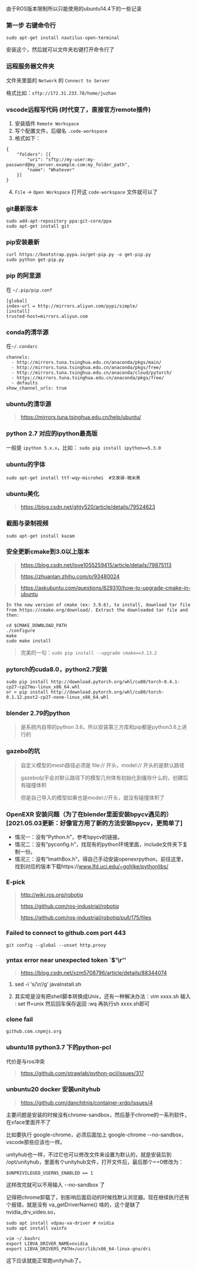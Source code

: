 由于ROS版本限制所以只能使用的ubuntu14.4下的一些记录

### 第一步 右键命令行
```
sudo apt-get install nautilus-open-terminal
```
安装这个，然后就可以文件夹右键打开命令行了

### 远程服务器文件夹
文件夹里面的 `Network` 的 `Connect to Server`

格式比如：`sftp://172.31.233.78/home/juzhan`

### vscode远程写代码 (时代变了，直接官方remote插件)
1. 安装插件 `Remote Workspace`
2. 写个配置文件，后缀名 `.code-workspace`
3. 格式如下：
```
{
    "folders": [{
        "uri": "sftp://my-user:my-password@my_server.example.com:my_folder_path",
        "name": "Whatever"
    }]
}
```
4. `File` -> `Open Workspace` 打开这 `code-workspace` 文件就可以了

### git最新版本
```
sudo add-apt-repository ppa:git-core/ppa
sudo apt-get install git
```

### pip安装最新
```
curl https://bootstrap.pypa.io/get-pip.py -o get-pip.py 
sudo python get-pip.py
```

### pip 的阿里源
在 `~/.pip/pip.conf`
```
[global]
index-url = http://mirrors.aliyun.com/pypi/simple/                          
[install]
trusted-host=mirrors.aliyun.com
```

### conda的清华源
在`~/.condarc`
```
channels:
  - http://mirrors.tuna.tsinghua.edu.cn/anaconda/pkgs/main/
  - http://mirrors.tuna.tsinghua.edu.cn/anaconda/pkgs/free/
  - http://mirrors.tuna.tsinghua.edu.cn/anaconda/cloud/pytorch/
  - https://mirrors.tuna.tsinghua.edu.cn/anaconda/pkgs/free/
  - defaults
show_channel_urls: true
```

### ubuntu的清华源
> https://mirrors.tuna.tsinghua.edu.cn/help/ubuntu/

### python 2.7 对应的ipython最高版
一般是 `ipython 5.x.x`，比如： `sudo pip install ipython==5.3.0`

### ubuntu的字体
`sudo apt-get install ttf-wqy-microhei  #文泉驿-微米黑`

### ubuntu美化
> https://blog.csdn.net/ghty520/article/details/79524623

### 截图与录制视频
`sudo apt-get install kazam`

### 安全更新cmake到3.0以上版本
> https://blog.csdn.net/love1055259415/article/details/79875113
> 
> https://zhuanlan.zhihu.com/p/93480024
>

> https://askubuntu.com/questions/829310/how-to-upgrade-cmake-in-ubuntu

```
In the new version of cmake (ex: 3.9.6), to install, download tar file from https://cmake.org/download/. Extract the downloaded tar file and then:

cd $CMAKE_DOWNLOAD_PATH
./configure
make
sudo make install
```

> 完美的一句：`sudo pip install --upgrade cmake==3.13.2`

### pytorch的cuda8.0，python2.7安装
```
sudo pip install http://download.pytorch.org/whl/cu80/torch-0.4.1-cp27-cp27mu-linux_x86_64.whl
or > pip install http://download.pytorch.org/whl/cu80/torch-0.1.12.post2-cp27-none-linux_x86_64.whl
```
### blender 2.79的python
> 是系统内自带的python 3.6，所以安装第三方库和pip都是python3.6上进行的

### gazebo的坑
> 自定义模型的mesh路径必须是 file:// 开头，model:// 开头的是默认路径
> 
> gazebo似乎会对默认路径下的模型几何体有初始化到缓存什么的，创建后有碰撞体积
> 
> 但是自己导入的模型如果也是model://开头，就没有碰撞体积了

### OpenEXR 安装问题（为了在blender里面安装bpycv遇见的）[2021.05.03更新：好像官方用了新的方法安装bpycv，更简单了]

+ 情况一：没有“Python.h”，参考bpycv的链接。
+ 情况二：没有“pyconfig.h”，找现有的python环境里面，include文件夹下复制一份。
+ 情况三：没有“ImathBox.h”，得自己手动安装openexrpython，前往这里，找到对应的版本下载https://www.lfd.uci.edu/~gohlke/pythonlibs/

### E-pick
> http://wiki.ros.org/robotiq
> 
> https://github.com/ros-industrial/robotiq
>
> https://github.com/ros-industrial/robotiq/pull/175/files

### Failed to connect to github.com port 443
```
git config --global --unset http.proxy
```

### yntax error near unexpected token `$'\r''
> https://blog.csdn.net/xzm5708796/article/details/88344074

1. sed -i 's/\r//g' javaInstall.sh

2. 其实呢是没有把shell脚本转换成Unix，还有一种解决办法：vim xxxx.sh 输入 : set ff=unix 然后回车保存返回 :wq 再执行sh xxxx.sh即可

### clone fail
`github.com.cnpmjs.org`

### ubuntu18 python3.7 下的python-pcl

代价是与ros冲突
> https://github.com/strawlab/python-pcl/issues/317

### unbuntu20 docker 安装unityhub

> https://github.com/danchitnis/container-xrdp/issues/4

主要问题是安装的时候没有chrome-sandbox，然后基于chrome的一系列软件，在xface里面开不了

比如要执行 google-chrome，必须后面加上 google-chrome --no-sandbox，vscode那些应该也一样。

unityhub也一样，不过它也可以修改文件来设置为默认的，就是安装后到 /opt/unityhub，里面有个unityhub文件，打开文件后，最后那个==0修改为：

```
$UNPRIVILEGED_USERNS_ENABLED == 1
```

这样改完就可以不用输入 --no-sandbox 了

记得把chrome卸载了，别影响后面启动的时候找默认浏览器。现在继续执行还有个报错，就是没有 va_getDriverName() 啥的，这个是缺了 nvidia_drv_video.so，

```
sudo apt install vdpau-va-driver # nvidia
sudo apt install vainfo

vim ~/.bashrc
export LIBVA_DRIVER_NAME=nvidia
export LIBVA_DRIVERS_PATH=/usr/lib/x86_64-linux-gnu/dri
```
这下应该就能正常跑unityhub了。
